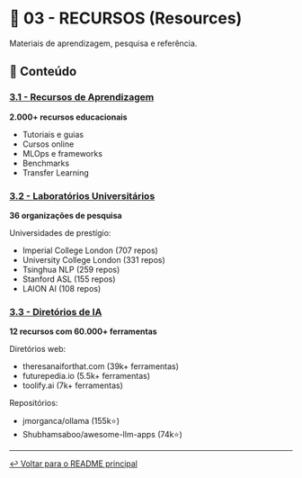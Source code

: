 # 📖 03 - RECURSOS (Resources)

Materiais de aprendizagem, pesquisa e referência.

## 📂 Conteúdo

### [3.1 - Recursos de Aprendizagem](./3.1_Learning_Resources/)
**2.000+ recursos educacionais**

- Tutoriais e guias
- Cursos online
- MLOps e frameworks
- Benchmarks
- Transfer Learning

### [3.2 - Laboratórios Universitários](./3.2_University_Labs/)
**36 organizações de pesquisa**

Universidades de prestígio:
- Imperial College London (707 repos)
- University College London (331 repos)
- Tsinghua NLP (259 repos)
- Stanford ASL (155 repos)
- LAION AI (108 repos)

### [3.3 - Diretórios de IA](./3.3_AI_Directories/)
**12 recursos com 60.000+ ferramentas**

Diretórios web:
- theresanaiforthat.com (39k+ ferramentas)
- futurepedia.io (5.5k+ ferramentas)
- toolify.ai (7k+ ferramentas)

Repositórios:
- jmorganca/ollama (155k⭐)
- Shubhamsaboo/awesome-llm-apps (74k⭐)

---

[↩️ Voltar para o README principal](../README.md)
